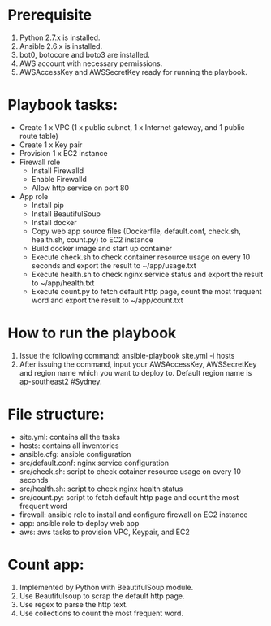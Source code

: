 # Prerequisite
1. Python 2.7.x is installed.
2. Ansible 2.6.x is installed.
3. bot0, botocore and boto3 are installed. 
4. AWS account with necessary permissions. 
5. AWSAccessKey and AWSSecretKey ready for running the playbook.

# Playbook tasks:
- Create 1 x VPC (1 x public subnet, 1 x Internet gateway, and 1 public route table)
- Create 1 x Key pair
- Provision 1 x EC2 instance
- Firewall role
  - Install Firewalld
  - Enable Firewalld
  - Allow http service on port 80
- App role
  - Install pip
  - Install BeautifulSoup
  - Install docker
  - Copy web app source files (Dockerfile, default.conf, check.sh, health.sh, count.py) to EC2 instance
  - Build docker image and start up container
  - Execute check.sh to check container resource usage on every 10 seconds and export the result to ~/app/usage.txt
  - Execute health.sh to check nginx service status and export the result to ~/app/health.txt
  - Execute count.py to fetch default http page, count the most frequent word and export the result to ~/app/count.txt
  
 # How to run the playbook
 1. Issue the following command:
    ansible-playbook site.yml -i hosts
 2. After issuing the command, input your AWSAccessKey, AWSSecretKey and region name which you want to deploy to. Default region name is ap-southeast2 #Sydney.
  
 # File structure:
  - site.yml: contains all the tasks
  - hosts: contains all inventories
  - ansible.cfg: ansible configuration 
  - src/default.conf: nginx service configuration
  - src/check.sh: script to check cotainer resource usage on every 10 seconds 
  - src/health.sh: script to check nginx health status
  - src/count.py: script to fetch default http page and count the most frequent word
  - firewall: ansible role to install and configure firewall on EC2 instance
  - app: ansible role to deploy web app
  - aws: aws tasks to provision VPC, Keypair, and EC2
  
 # Count app:
 1. Implemented by Python with BeautifulSoup module.
 2. Use Beautifulsoup to scrap the default http page.
 3. Use regex to parse the http text.
 4. Use collections to count the most frequent word. 
  
